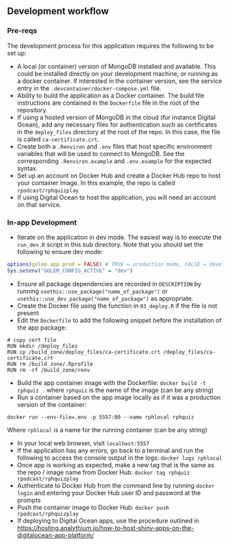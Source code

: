 ## Development workflow

### Pre-reqs

The development process for this application requires the following to be set up:
* A local (or container) version of MongoDB installed and available. This could be installed directly on your development machine, or running as a docker container. If interested in the container version, see the service entry in the `.devcontainer/docker-compose.yml` file.
* Ability to build the application as a Docker container. The build file instructions are contained in the `Dockerfile` file in the root of the repository.
* If using a hosted version of MongoDB in the cloud (for instance Digital Ocean), add any necessary files for authentication such as certificates in the `deploy_files` directory at the root of the repo. In this case, the file is called `ca-certificate.crt`.
* Create both a `.Renviron` and `.env` files that host specific environment variables that will be used to connect to MongoDB. See the corresponding `.Renviron.example` and `.env.example` for the expected syntax.
* Set up an account on Docker Hub and create a Docker Hub repo to host your container image. In this example, the repo is called `rpodcast/rphquizplay`
* If using Digital Ocean to host the application, you will need an account on that service.

### In-app Development 

* Iterate on the application in dev mode. The easiest way is to execute the `run_dev.R` script in this sub directory. Note that you should set the following to ensure dev mode:

```r
options(golem.app.prod = FALSE) # TRUE = production mode, FALSE = development mode
Sys.setenv("GOLEM_CONFIG_ACTIVE" = "dev")
```

* Ensure all package dependencies are recorded in `DESCRIPTION` by running `usethis::use_package("name_of_package")` or `usethis::use_dev_package("name_of_package")` as appropriate.
* Create the Docker file using the function in `03_deploy.R` if the file is not present
* Edit the `Dockerfile` to add the following snippet before the installation of the app package:

```
# copy cert file
RUN mkdir /deploy_files
RUN cp /build_zone/deploy_files/ca-certificate.crt /deploy_files/ca-certificate.crt
RUN rm /build_zone/.Rprofile
RUN rm -rf /build_zone/renv
```

* Build the app container image with the Dockerfile: `docker build -t rphquiz .` where `rphquiz` is the name of the image (can be any string)
* Run a container based on the app image locally as if it was a production version of the container:

```
docker run --env-file=.env -p 5557:80 --name rphlocal rphquiz
```

Where `rphlocal` is a name for the running container (can be any string)

* In your local web browser, visit `localhost:5557`
* If the application has any errors, go back to a terminal and run the following to access the console output in the logs: `docker logs rphlocal`
* Once app is working as expected, make a new tag that is the same as the repo / image name from Docker Hub: `docker tag rphquiz rpodcast/rphquizplay`
* Authenticate to Docker Hub from the command line by running `docker login` and entering your Docker Hub user ID and password at the prompts
* Push the container image to Docker Hub: `docker push rpodcast/rphquizplay`
* If deploying to Digital Ocean apps, use the procedure outlined in https://hosting.analythium.io/how-to-host-shiny-apps-on-the-digitalocean-app-platform/ 